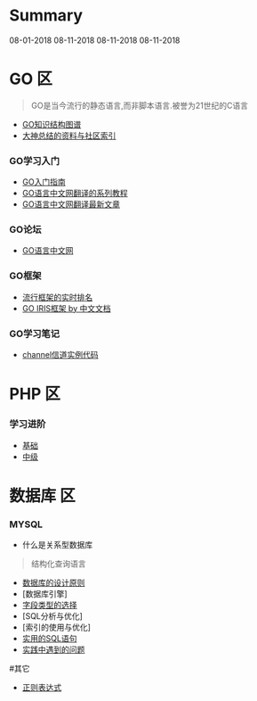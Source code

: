 Summary
=============

08-01-2018
08-11-2018
08-11-2018
08-11-2018


# GO 区
> GO是当今流行的静态语言,而非脚本语言.被誉为21世纪的C语言

- [GO知识结构图谱](https://www.processon.com/view/link/5a9ba4c8e4b0a9d22eb3bdf0)
- [大神总结的资料与社区索引](https://github.com/Unknwon/go-study-index/blob/master/README.md)

### GO学习入门
- [GO入门指南](https://github.com/Unknwon/the-way-to-go_ZH_CN)
- [GO语言中文网翻译的系列教程](https://studygolang.com/gctt/Noluye)
- [GO语言中文网翻译最新文章](https://studygolang.com/subject/1)

### GO论坛

- [GO语言中文网](https://studygolang.com/)

### GO框架

- [流行框架的实时排名](https://github.com/mingrammer/go-web-framework-stars)
- [GO IRIS框架 by 中文文档](https://studyiris.com/)

### GO学习笔记
 - [channel信道实例代码](go/note1.md)
 
 
# PHP 区
 
 
### 学习进阶
 - [基础](php/base_interview.md)
 - [中级](php/middle_interview.md)
 
 
# 数据库 区


### MYSQL
 - 什么是关系型数据库
  > 结构化查询语言   
 - [数据库的设计原则](db/mysql.md)
 - [数据库引擎]
 - [字段类型的选择](db/type.md)
 - [SQL分析与优化]
 - [索引的使用与优化]
 - [实用的SQL语句](db/practical_sql.md)
 - [实践中遇到的问题](db/practice_question.md)
 
 #其它 
 
- [正则表达式]()
